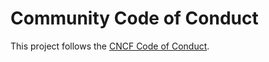 <!--
SPDX-FileCopyrightText: 2023 The Crossplane Authors <https://crossplane.io>

SPDX-License-Identifier: CC0-1.0
-->

# Community Code of Conduct

This project follows the [CNCF Code of Conduct](https://github.com/cncf/foundation/blob/master/code-of-conduct.md).
